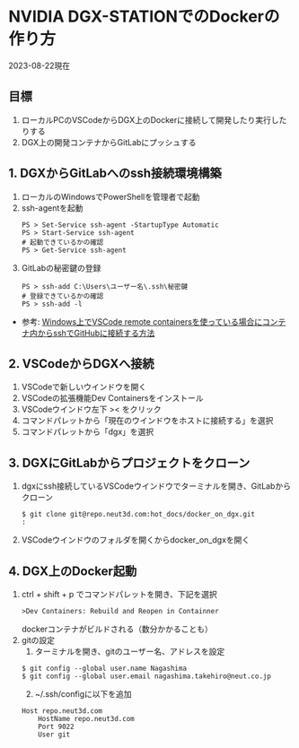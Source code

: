 # NVIDIA DGX-STATIONでのDockerの作り方

2023-08-22現在

## 目標

1. ローカルPCのVSCodeからDGX上のDockerに接続して開発したり実行したりする
2. DGX上の開発コンテナからGitLabにプッシュする

## 1. DGXからGitLabへのssh接続環境構築

1. ローカルのWindowsでPowerShellを管理者で起動
2. ssh-agentを起動
    ```
    PS > Set-Service ssh-agent -StartupType Automatic
    PS > Start-Service ssh-agent
    # 起動できているかの確認
    PS > Get-Service ssh-agent
    ```
3. GitLabの秘密鍵の登録
    ```
    PS > ssh-add C:\Users\ユーザー名\.ssh\秘密鍵
    # 登録できているかの確認
    PS > ssh-add -l
    ```
- 参考: [Windows上でVSCode remote containersを使っている場合にコンテナ内からsshでGitHubに接続する方法](https://qiita.com/SolKul/items/3103fdde94c09b044a3a)

## 2. VSCodeからDGXへ接続

1. VSCodeで新しいウインドウを開く
2. VSCodeの拡張機能Dev Containersをインストール
3. VSCodeウインドウ左下 >< をクリック
4. コマンドパレットから「現在のウインドウをホストに接続する」を選択
5. コマンドパレットから「dgx」を選択

## 3. DGXにGitLabからプロジェクトをクローン

1. dgxにssh接続しているVSCodeウインドウでターミナルを開き、GitLabからクローン
    ```
    $ git clone git@repo.neut3d.com:hot_docs/docker_on_dgx.git
    :
    ```
2. VSCodeウインドウのフォルダを開くからdocker_on_dgxを開く

## 4. DGX上のDocker起動

1. ctrl + shift + p でコマンドパレットを開き、下記を選択
    ```
    >Dev Containers: Rebuild and Reopen in Containner
    ```
    dockerコンテナがビルドされる（数分かかることも）
2. gitの設定
    1. ターミナルを開き、gitのユーザー名、アドレスを設定
    ```
    $ git config --global user.name Nagashima
    $ git config --global user.email nagashima.takehiro@neut.co.jp
    ```
    2. ~/.ssh/configに以下を追加
    ```
    Host repo.neut3d.com
        HostName repo.neut3d.com
        Port 9022
        User git
    ```